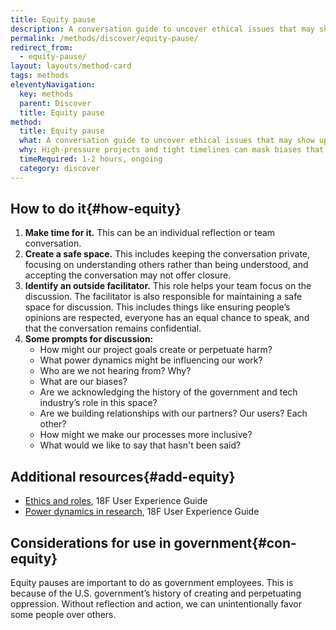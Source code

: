 ```yaml
---
title: Equity pause
description: A conversation guide to uncover ethical issues that may show up in your work.
permalink: /methods/discover/equity-pause/
redirect_from:
  - equity-pause/
layout: layouts/method-card
tags: methods
eleventyNavigation:
  key: methods
  parent: Discover
  title: Equity pause
method:
  title: Equity pause
  what: A conversation guide to uncover ethical issues that may show up in your work.
  why: High-pressure projects and tight timelines can mask biases that aren’t being addressed. An equity pause allows you to notice, voice, and challenge those biases.
  timeRequired: 1-2 hours, ongoing
  category: discover
---
```


## How to do it{#how-equity}

  1. <b>Make time for it.</b> This can be an individual reflection or team conversation.
  1. <b>Create a safe space.</b> This includes keeping the conversation private, focusing on understanding others rather than being understood, and accepting the conversation may not offer closure.
  1. <b>Identify an outside facilitator.</b> This role helps your team focus on the discussion. The facilitator is also responsible for maintaining a safe space for discussion. This includes things like ensuring people’s opinions are respected, everyone has an equal chance to speak, and that the conversation remains confidential.
  1. <b>Some prompts for discussion:</b>
     - How might our project goals create or perpetuate harm?
     - What power dynamics might be influencing our work?
     - Who are we not hearing from? Why?
     - What are our biases?
     - Are we acknowledging the history of the government and tech industry’s role in this space?
     - Are we building relationships with our partners? Our users? Each other?
     - How might we make our processes more inclusive?
     - What would we like to say that hasn't been said?
  

<section class="method--section method--section--additional-resources" markdown="1">

## Additional resources{#add-equity}

- [Ethics and roles](https://guides.18f.gov/ux-guide/research/ethics/), 18F User Experience Guide
- [Power dynamics in research](https://guides.18f.gov/ux-guide/research/share-power/), 18F User Experience Guide

</section>

<section class="method--section method--section--government-considerations" markdown="1" >

## Considerations for use in government{#con-equity}

Equity pauses are important to do as government employees. This is because of the U.S. government’s history of creating and perpetuating oppression. Without reflection and action, we can unintentionally favor some people over others.
</section>
